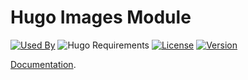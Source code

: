 # Hugo Images Module

[![Used By](https://img.shields.io/badge/dynamic/json?color=success&label=used+by&query=repositories_humanize&logo=hugo&style=flat-square&url=https://api.razonyang.com/v1/github/dependents/razonyang/hugo-mod-images)](https://github.com/razonyang/hugo-mod-images/network/dependents)
![Hugo Requirements](https://img.shields.io/badge/dynamic/json?color=important&label=requirements&query=requirements&logo=hugo&style=flat-square&url=https://api.razonyang.com/v1/hugo/modules/github.com/razonyang/hugo-mod-images)
[![License](https://img.shields.io/github/license/razonyang/hugo-mod-images?style=flat-square)](https://github.com/razonyang/hugo-mod-images/blob/main/LICENSE)
[![Version](https://img.shields.io/github/v/tag/razonyang/hugo-mod-images?label=version&style=flat-square)](https://github.com/razonyang/hugo-mod-images/tags)

[Documentation](https://hb.razonyang.com/en/docs/modules/images/).
